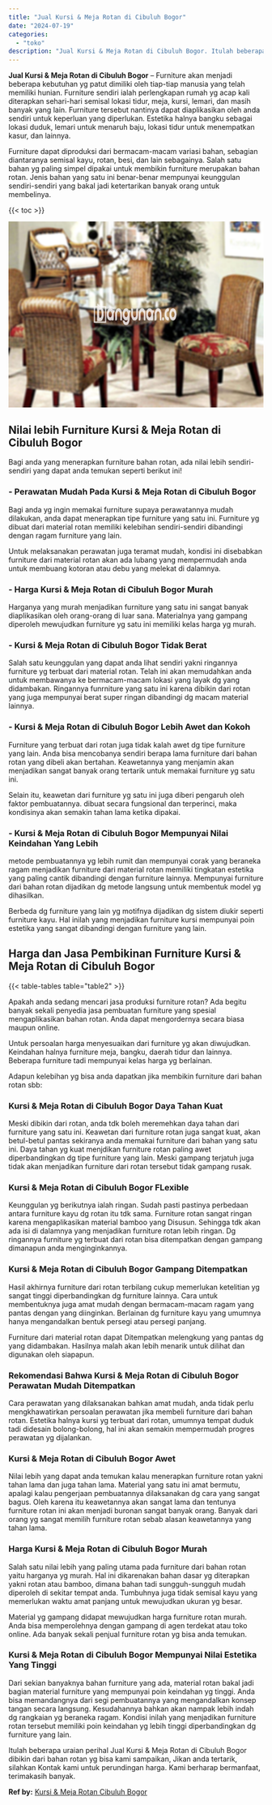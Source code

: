 ```yaml
---
title: "Jual Kursi & Meja Rotan di Cibuluh Bogor"
date: "2024-07-19"
categories: 
  - "toko"
description: "Jual Kursi & Meja Rotan di Cibuluh Bogor. Itulah beberapa uraian perihal Jual Kursi & Meja Rotan di Cibuluh Bogor dibikin dari bahan rotan yg bisa kami sampa..."
---
```


**Jual Kursi & Meja Rotan di Cibuluh Bogor** – Furniture akan menjadi beberapa kebutuhan yg patut dimiliki oleh tiap-tiap manusia yang telah memiliki hunian. Furniture sendiri ialah perlengkapan rumah yg acap kali diterapkan sehari-hari semisal lokasi tidur, meja, kursi, lemari, dan masih banyak yang lain. Furniture tersebut nantinya dapat diaplikasikan oleh anda sendiri untuk keperluan yang diperlukan. Estetika halnya bangku sebagai lokasi duduk, lemari untuk menaruh baju, lokasi tidur untuk menempatkan kasur, dan lainnya.

Furniture dapat diproduksi dari bermacam-macam variasi bahan, sebagian diantaranya semisal kayu, rotan, besi, dan lain sebagainya. Salah satu bahan yg paling simpel dipakai untuk membikin furniture merupakan bahan rotan. Jenis bahan yang satu ini benar-benar mempunyai keunggulan sendiri-sendiri yang bakal jadi ketertarikan banyak orang untuk membelinya.

{{< toc >}}

![Jual Kursi & Meja Rotan di Cibuluh Bogor](/images/kursi-meja-rotan-murah18.png)

## Nilai lebih Furniture Kursi & Meja Rotan di Cibuluh Bogor

Bagi anda yang menerapkan furniture bahan rotan, ada nilai lebih sendiri-sendiri yang dapat anda temukan seperti berikut ini!

### \- Perawatan Mudah Pada Kursi & Meja Rotan di Cibuluh Bogor

Bagi anda yg ingin memakai furniture supaya perawatannya mudah dilakukan, anda dapat menerapkan tipe furniture yang satu ini. Furniture yg dibuat dari material rotan memiliki kelebihan sendiri-sendiri dibandingi dengan ragam furniture yang lain.

Untuk melaksanakan perawatan juga teramat mudah, kondisi ini disebabkan furniture dari material rotan akan ada lubang yang mempermudah anda untuk membuang kotoran atau debu yang melekat di dalamnya.

### \- Harga Kursi & Meja Rotan di Cibuluh Bogor Murah

Harganya yang murah menjadikan furniture yang satu ini sangat banyak diaplikasikan oleh orang-orang di luar sana. Materialnya yang gampang diperoleh mewujudkan furniture yg satu ini memiliki kelas harga yg murah.

### \- Kursi & Meja Rotan di Cibuluh Bogor Tidak Berat

Salah satu keunggulan yang dapat anda lihat sendiri yakni ringannya furniture yg terbuat dari material rotan. Telah ini akan memudahkan anda untuk membawanya ke bermacam-macam lokasi yang layak dg yang didambakan. Ringannya funrniture yang satu ini karena dibikin dari rotan yang juga mempunyai berat super ringan dibandingi dg macam material lainnya.

### \- Kursi & Meja Rotan di Cibuluh Bogor Lebih Awet dan Kokoh

Furniture yang terbuat dari rotan juga tidak kalah awet dg tipe furniture yang lain. Anda bisa mencobanya sendiri berapa lama furniture dari bahan rotan yang dibeli akan bertahan. Keawetannya yang menjamin akan menjadikan sangat banyak orang tertarik untuk memakai furniture yg satu ini.

Selain itu, keawetan dari furniture yg satu ini juga diberi pengaruh oleh faktor pembuatannya. dibuat secara fungsional dan terperinci, maka kondisinya akan semakin tahan lama ketika dipakai.

### \- Kursi & Meja Rotan di Cibuluh Bogor Mempunyai Nilai Keindahan Yang Lebih

metode pembuatannya yg lebih rumit dan mempunyai corak yang beraneka ragam menjadikan furniture dari material rotan memiliki tingkatan estetika yang paling cantik dibandingi dengan furniture lainnya. Mempunyai furniture dari bahan rotan dijadikan dg metode langsung untuk membentuk model yg dihasilkan.

Berbeda dg furniture yang lain yg motifnya dijadikan dg sistem diukir seperti furniture kayu. Hal inilah yang menjadikan furniture kursi mempunyai poin estetika yang sangat dibandingi dengan furniture yang lain.

## Harga dan Jasa Pembikinan Furniture Kursi & Meja Rotan di Cibuluh Bogor

{{< table-tables table="table2" >}}

Apakah anda sedang mencari jasa produksi furniture rotan? Ada begitu banyak sekali penyedia jasa pembuatan furniture yang spesial mengaplikasikan bahan rotan. Anda dapat mengordernya secara biasa maupun online.

Untuk persoalan harga menyesuaikan dari furniture yg akan diwujudkan. Keindahan halnya furniture meja, bangku, daerah tidur dan lainnya. Beberapa furniture tadi mempunyai kelas harga yg berlainan.

Adapun kelebihan yg bisa anda dapatkan jika membikin furniture dari bahan rotan sbb:

### Kursi & Meja Rotan di Cibuluh Bogor Daya Tahan Kuat

Meski dibikin dari rotan, anda tdk boleh meremehkan daya tahan dari furniture yang satu ini. Keawetan dari furniture rotan juga sangat kuat, akan betul-betul pantas sekiranya anda memakai furniture dari bahan yang satu ini. Daya tahan yg kuat menjdikan furniture rotan paling awet diperbandingkan dg tipe furniture yang lain. Meski gampang terjatuh juga tidak akan menjadikan furniture dari rotan tersebut tidak gampang rusak.

### Kursi & Meja Rotan di Cibuluh Bogor FLexible

Keunggulan yg berikutnya ialah ringan. Sudah pasti pastinya perbedaan antara furniture kayu dg rotan itu tdk sama. Furniture rotan sangat ringan karena mengaplikasikan material bamboo yang Disusun. Sehingga tdk akan ada isi di dalamnya yang menjadikan furniture rotan lebih ringan. Dg ringannya furniture yg terbuat dari rotan bisa ditempatkan dengan gampang dimanapun anda menginginkannya.

### Kursi & Meja Rotan di Cibuluh Bogor Gampang Ditempatkan

Hasil akhirnya furniture dari rotan terbilang cukup memerlukan ketelitian yg sangat tinggi diperbandingkan dg furniture lainnya. Cara untuk membentuknya juga amat mudah dengan bermacam-macam ragam yang pantas dengan yang diinginkan. Berlainan dg furniture kayu yang umumnya hanya mengandalkan bentuk persegi atau persegi panjang.

Furniture dari material rotan dapat Ditempatkan melengkung yang pantas dg yang didambakan. Hasilnya malah akan lebih menarik untuk dilihat dan digunakan oleh siapapun.

### Rekomendasi Bahwa Kursi & Meja Rotan di Cibuluh Bogor Perawatan Mudah Ditempatkan

Cara perawatan yang dilaksanakan bahkan amat mudah, anda tidak perlu mengkhawatirkan persoalan perawatan jika membeli furniture dari bahan rotan. Estetika halnya kursi yg terbuat dari rotan, umumnya tempat duduk tadi didesain bolong-bolong, hal ini akan semakin mempermudah progres perawatan yg dijalankan.

### Kursi & Meja Rotan di Cibuluh Bogor Awet

Nilai lebih yang dapat anda temukan kalau menerapkan furniture rotan yakni tahan lama dan juga tahan lama. Material yang satu ini amat bermutu, apalagi kalau pengerjaan pembuatannya dilaksanakan dg cara yang sangat bagus. Oleh karena itu keawetannya akan sangat lama dan tentunya furniture rotan ini akan menjadi buronan sangat banyak orang. Banyak dari orang yg sangat memilih furniture rotan sebab alasan keawetannya yang tahan lama.

### Harga Kursi & Meja Rotan di Cibuluh Bogor Murah

Salah satu nilai lebih yang paling utama pada furniture dari bahan rotan yaitu harganya yg murah. Hal ini dikarenakan bahan dasar yg diterapkan yakni rotan atau bamboo, dimana bahan tadi sungguh-sungguh mudah diperoleh di sekitar tempat anda. Tumbuhnya juga tidak semisal kayu yang memerlukan waktu amat panjang untuk mewujudkan ukuran yg besar.

Material yg gampang didapat mewujudkan harga furniture rotan murah. Anda bisa memperolehnya dengan gampang di agen terdekat atau toko online. Ada banyak sekali penjual furniture rotan yg bisa anda temukan.

### Kursi & Meja Rotan di Cibuluh Bogor Mempunyai Nilai Estetika Yang Tinggi

Dari sekian banyaknya bahan furniture yang ada, material rotan bakal jadi bagian material furniture yang mempunyai poin keindahan yg tinggi. Anda bisa memandangnya dari segi pembuatannya yang mengandalkan konsep tangan secara langsung. Kesudahannya bahkan akan nampak lebih indah dg rangkaian yg beraneka ragam. Kondisi inilah yang menjadikan furniture rotan tersebut memiliki poin keindahan yg lebih tinggi diperbandingkan dg furniture yang lain.

Itulah beberapa uraian perihal Jual Kursi & Meja Rotan di Cibuluh Bogor dibikin dari bahan rotan yg bisa kami sampaikan, Jikan anda tertarik, silahkan Kontak kami untuk perundingan harga. Kami berharap bermanfaat, terimakasih banyak.

**Ref by:** [Kursi & Meja Rotan Cibuluh Bogor](https://id.wikipedia.org/wiki/Kursi)
